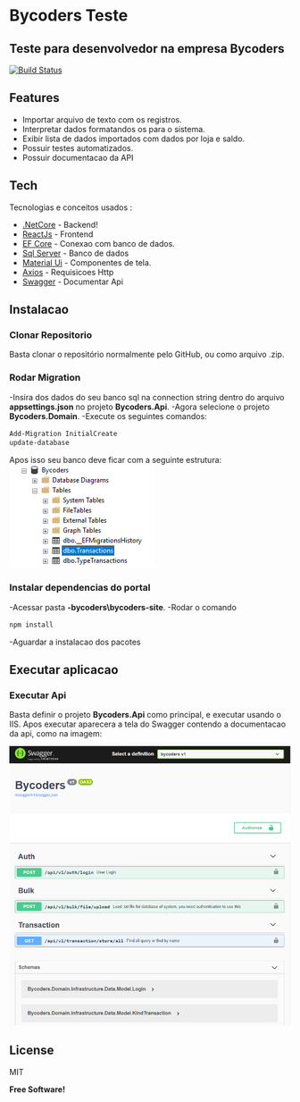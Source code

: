 # Bycoders Teste
## Teste para desenvolvedor na empresa Bycoders

[![Build Status](https://travis-ci.org/joemccann/dillinger.svg?branch=master)](https://travis-ci.org/joemccann/dillinger)


## Features

- Importar arquivo de texto com os registros.
- Interpretar dados formatandos os para o sistema.
- Exibir lista de dados importados com dados por loja e saldo.
- Possuir testes automatizados.
- Possuir documentacao da API



## Tech

Tecnologias e conceitos usados :

- [.NetCore](https://dotnet.microsoft.com/en-us/learn/dotnet/hello-world-tutorial/install) - Backend!
- [ReactJs](https://reactjs.org/) - Frontend
- [EF Core](https://docs.microsoft.com/en-us/ef/core/get-started/overview/first-app?tabs=netcore-cli) - Conexao com banco de dados.
- [Sql Server](https://www.microsoft.com/en-us/sql-server/sql-server-downloads) - Banco de dados
- [Material Ui](https://mui.com/pt/) - Componentes de tela.
- [Axios](https://github.com/axios/axios) - Requisicoes Http
- [Swagger](https://swagger.io/) - Documentar Api

## Instalacao

### Clonar Repositorio
Basta clonar o repositório normalmente pelo GitHub, ou como arquivo .zip.

### Rodar Migration

-Insira dos dados do seu banco sql na connection string dentro do arquivo **appsettings.json** no projeto **Bycoders.Api**.
-Agora selecione o projeto **Bycoders.Domain**.
-Execute os seguintes comandos:
```sh
Add-Migration InitialCreate
update-database
```
Apos isso seu banco deve ficar com a seguinte estrutura:
![strong text](https://github.com/osnjunior91/-bycoders/blob/main/images/FinalDatabase.png?raw=true)

### Instalar dependencias do portal
-Acessar pasta **\-bycoders\bycoders-site**.
-Rodar o comando
```sh
npm install
```
-Aguardar a instalacao dos pacotes

## Executar aplicacao
### Executar Api
Basta definir o projeto **Bycoders.Api** como principal, e executar usando o IIS. Apos executar aparecera a tela do Swagger contendo a documentacao da api, como na imagem:

![strong text](https://github.com/osnjunior91/-bycoders/blob/main/images/swagger.png?raw=true)
## License

MIT

**Free Software!**

[//]: # (These are reference links used in the body of this note and get stripped out when the markdown processor does its job. There is no need to format nicely because it shouldn't be seen. Thanks SO - http://stackoverflow.com/questions/4823468/store-comments-in-markdown-syntax)

   [dill]: <https://github.com/joemccann/dillinger>
   [git-repo-url]: <https://github.com/joemccann/dillinger.git>
   [john gruber]: <http://daringfireball.net>
   [df1]: <http://daringfireball.net/projects/markdown/>
   [markdown-it]: <https://github.com/markdown-it/markdown-it>
   [Ace Editor]: <http://ace.ajax.org>
   [node.js]: <http://nodejs.org>
   [Twitter Bootstrap]: <http://twitter.github.com/bootstrap/>
   [jQuery]: <http://jquery.com>
   [@tjholowaychuk]: <http://twitter.com/tjholowaychuk>
   [express]: <http://expressjs.com>
   [AngularJS]: <http://angularjs.org>
   [Gulp]: <http://gulpjs.com>

   [PlDb]: <https://github.com/joemccann/dillinger/tree/master/plugins/dropbox/README.md>
   [PlGh]: <https://github.com/joemccann/dillinger/tree/master/plugins/github/README.md>
   [PlGd]: <https://github.com/joemccann/dillinger/tree/master/plugins/googledrive/README.md>
   [PlOd]: <https://github.com/joemccann/dillinger/tree/master/plugins/onedrive/README.md>
   [PlMe]: <https://github.com/joemccann/dillinger/tree/master/plugins/medium/README.md>
   [PlGa]: <https://github.com/RahulHP/dillinger/blob/master/plugins/googleanalytics/README.md>
